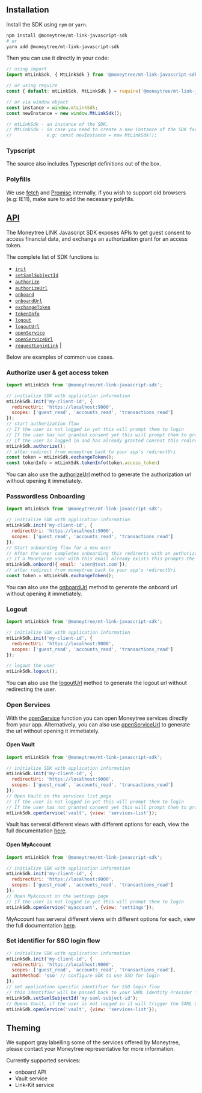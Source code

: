 ## Installation

Install the SDK using `npm` or `yarn`.

```bash
npm install @moneytree/mt-link-javascript-sdk
# or
yarn add @moneytree/mt-link-javascript-sdk
```

Then you can use it directly in your code:

```javascript
// using import
import mtLinkSdk, { MtLinkSdk } from '@moneytree/mt-link-javascript-sdk';

// or using require
const { default: mtLinkSdk, MtLinkSdk } = require('@moneytree/mt-link-javascript-sdk');

// or via window object
const instance = window.mtLinkSdk;
const newInstance = new window.MtLinkSdk();

// mtLinkSdk - an instance of the SDK.
// MtLinkSdk - in case you need to create a new instance of the SDK for whatever reason,
//             e.g: const newInstance = new MtLinkSdk();
```

### Typscript

The source also includes Typescript definitions out of the box.

### Polyfills

We use [fetch](https://developer.mozilla.org/en-US/docs/Web/API/Fetch_API) and [Promise](https://developer.mozilla.org/en-US/docs/Web/JavaScript/Reference/Global_Objects/Promise) internally, if you wish to support old browsers (e.g: IE11), make sure to add the necessary polyfills.

## [API](/types/classes/MtLinkSdk.html)

The Moneytree LINK Javascript SDK exposes APIs to get guest consent to access financial data, and exchange an authorization grant for an access token.

The complete list of SDK functions is:

* [`init`](/types/classes/MtLinkSdk.html#init ':ignore')
* [`setSamlSubjectId`](/types/classes/MtLinkSdk.html#setSamlSubjectId ':ignore')
* [`authorize`](/types/classes/MtLinkSdk.html#authorize ':ignore')
* [`authorizeUrl`](/types/classes/MtLinkSdk.html#authorizeUrl ':ignore')
* [`onboard`](/types/classes/MtLinkSdk.html#onboard ':ignore')
* [`onboardUrl`](/types/classes/MtLinkSdk.html#onboardUrl ':ignore')
* [`exchangeToken`](/types/classes/MtLinkSdk.html#exchangeToken ':ignore')
* [`tokenInfo`](/types/classes/MtLinkSdk.html#tokenInfo ':ignore')
* [`logout`](/types/classes/MtLinkSdk.html#logout ':ignore')
* [`logoutUrl`](/types/classes/MtLinkSdk.html#logoutUrl ':ignore')
* [`openService`](/types/classes/MtLinkSdk.html#openService ':ignore')
* [`openServiceUrl`](/types/classes/MtLinkSdk.html#openServiceUrl ':ignore')
* [`requestLoginLink`](/types/classes/MtLinkSdk.html#requestLoginLink ':ignore')                                                      |

Below are examples of common use cases.

### Authorize user & get access token

```javascript
import mtLinkSdk from '@moneytree/mt-link-javascript-sdk';

// initialize SDK with application information
mtLinkSdk.init('my-client-id', {
  redirectUri: 'https://localhost:9000',
  scopes: ['guest_read', 'accounts_read', 'transactions_read']
});
// start authorization flow
// If the user is not logged in yet this will prompt them to login
// If the user has not granted consent yet this will prompt them to grant consent
// if the user is logged in and has already granted consent this redirects immediately with an authorization code
mtLinkSdk.authorize();
// after redirect from moneytree back to your app's redirectUri
const token = mtLinkSdk.exchangeToken();
const tokenInfo = mtLinkSdk.tokenInfo(token.access_token)
```

You can also use the [authorizeUrl](/types/classes/MtLinkSdk.html#authorizeUrl ':ignore') method to generate the authorization url without opening it immetiately.

### Passwordless Onboarding

```javascript
import mtLinkSdk from '@moneytree/mt-link-javascript-sdk';

// initialize SDK with application information
mtLinkSdk.init('my-client-id', {
  redirectUri: 'https://localhost:9000',
  scopes: ['guest_read', 'accounts_read', 'transactions_read']
});
// Start onboarding flow for a new user
// After the user completes onboarding this redirects with an authorization code
// If a Monetyree user with this email already exists this prompts the user to login & grant consent (similar to authorize)
mtLinkSdk.onboard({ email: 'user@test.com'});
// after redirect from moneytree back to your app's redirectUri
const token = mtLinkSdk.exchangeToken();
```

You can also use the [onboardUrl](/types/classes/MtLinkSdk.html#onboardUrl ':ignore') method to generate the onboard url without opening it immetiately.

### Logout

```javascript
import mtLinkSdk from '@moneytree/mt-link-javascript-sdk';

// initialize SDK with application information
mtLinkSdk.init('my-client-id', {
  redirectUri: 'https://localhost:9000',
  scopes: ['guest_read', 'accounts_read', 'transactions_read']
});

// logout the user
mtLinkSdk.logout();
```

You can also use the [logoutUrl](/types/classes/MtLinkSdk.html#logoutUrl ':ignore') method to generate the logout url without redirecting the user.

### Open Services

With the [openService](/types/classes/MtLinkSdk.html#openService ':ignore') function you can open Moneytree services directly from your app.
Alternatively, you can also use [openServiceUrl](/types/classes/MtLinkSdk.html#openServiceUrl ':ignore') to generate the url without opening it immetiately.

#### Open Vault

```javascript
import mtLinkSdk from '@moneytree/mt-link-javascript-sdk';

// initialize SDK with application information
mtLinkSdk.init('my-client-id', {
  redirectUri: 'https://localhost:9000',
  scopes: ['guest_read', 'accounts_read', 'transactions_read']
});
// Open Vault on the services list page
// If the user is not logged in yet this will prompt them to login
// If the user has not granted consent yet this will prompt them to grant consent
mtLinkSdk.openService('vault', {view: 'services-list'});
```

Vault has serveral different views with different options for each, view the full documentation [here](/types/classes/MtLinkSdk.html#openService.openService-3 ':ignore').

#### Open MyAccount

```javascript
import mtLinkSdk from '@moneytree/mt-link-javascript-sdk';

// initialize SDK with application information
mtLinkSdk.init('my-client-id', {
  redirectUri: 'https://localhost:9000',
  scopes: ['guest_read', 'accounts_read', 'transactions_read']
});
// Open MyAccount on the settings page
// If the user is not logged in yet this will prompt them to login
mtLinkSdk.openService('myaccount', {view: 'settings'});
```

MyAccount has serveral different views with different options for each, view the full documentation [here](/types/classes/MtLinkSdk.html#openService.openService-2 ':ignore').

### Set identifier for SSO login flow

```javascript
// initialize SDK with application information
mtLinkSdk.init('my-client-id', {
  redirectUri: 'https://localhost:9000',
  scopes: ['guest_read', 'accounts_read', 'transactions_read'],
  authMethod: 'sso' // configure SDK to use SSO for login
});
// set application specific identifier for SSO login flow
// this identifier will be passed back to your SAML Identity Provider in the SAML AuthnRequest
mtLinkSdk.setSamlSubjectId('my-saml-subject-id');
// Opens Vault, if the user is not logged in it will trigger the SAML SSO login flow and pass the SAML subject ID to the IdP
mtLinkSdk.openService('vault', {view: 'services-list'});
```

## Theming

We support gray labelling some of the services offered by Moneytree, please contact your Moneytree representative for more information.

Currently supported services:

- onboard API
- Vault service
- Link-Kit service

